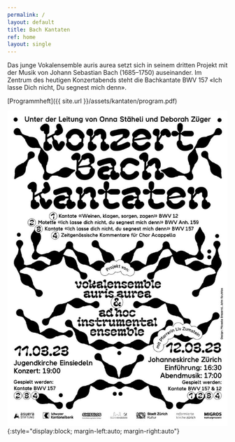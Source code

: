 ```yaml
---
permalink: /
layout: default
title: Bach Kantaten
ref: home
layout: single
---
```


Das junge Vokalensemble auris aurea setzt sich in seinem dritten Projekt mit der Musik von Johann Sebastian Bach (1685–1750) auseinander. Im Zentrum des heutigen Konzertabends steht die Bachkantate BWV 157 «Ich lasse Dich nicht, Du segnest mich denn».

[Programmheft]({{ site.url }}/assets/kantaten/program.pdf)

![Kantaten](assets/kantaten/flyer.jpg){:style="display:block; margin-left:auto; margin-right:auto"}
